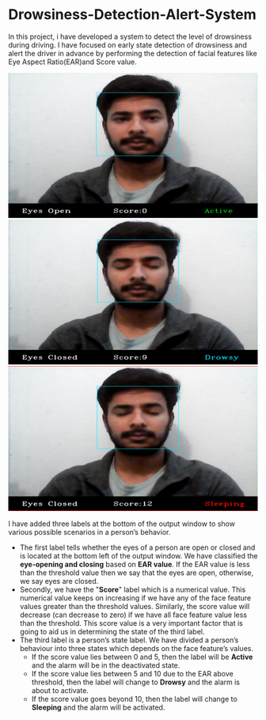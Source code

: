 # Drowsiness-Detection-Alert-System
In this project, i have developed a system to detect the level of drowsiness during driving. I have focused on early state detection of drowsiness and alert the driver in advance by
performing the detection of facial features like Eye Aspect Ratio(EAR)and Score value.

![](Outputs/r1.png)
![](Outputs/r2.png)
![](Outputs/r3.png)

I have added three labels at the bottom of the output window to show various possible scenarios in a person’s behavior.
- The first label tells whether the eyes of a person are open or closed and is located at the bottom left of the output window. We have classified the **eye-opening and
closing** based on **EAR value**. If the EAR value is less than the threshold value then we say that the eyes are open, otherwise, we say eyes are closed.
- Secondly, we have the "**Score**" label which is a numerical value. This numerical value keeps on increasing if we have any of the face feature values greater than the threshold values. Similarly, the score value will decrease (can
decrease to zero) if we have all face feature value less than the threshold.
This score value is a very important factor that is going to aid us in determining the state of the third label.
- The third label is a person’s state label. We have divided a person’s behaviour into three states which depends on the face feature’s values.
  - If the score value lies between 0 and 5, then the label will be **Active** and the alarm will be in the deactivated state.
  - If the score value lies between 5 and 10 due to the EAR above threshold, then the label will change to **Drowsy** and the alarm is about to activate.
  - If the score value goes beyond 10, then the label will change to **Sleeping** and the alarm will be activated.
